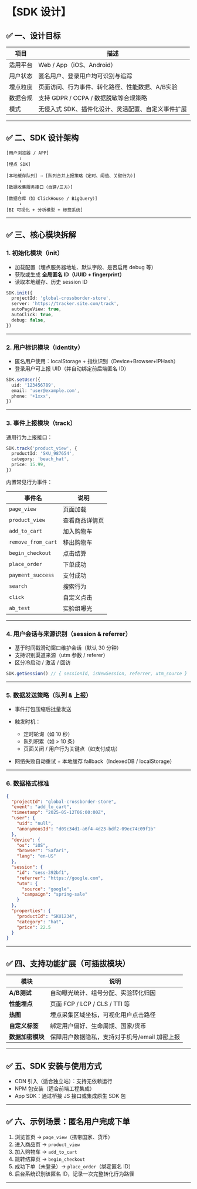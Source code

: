 # 【SDK 设计】
## ✅ 一、设计目标

| 项目   | 描述                          |
| ---- | --------------------------- |
| 适用平台 | Web / App（iOS、Android）      |
| 用户状态 | 匿名用户、登录用户均可识别与追踪            |
| 埋点粒度 | 页面访问、行为事件、转化路径、性能数据、A/B实验   |
| 数据合规 | 支持 GDPR / CCPA / 数据脱敏等合规策略  |
| 模式   | 无侵入式 SDK、插件化设计、灵活配置、自定义事件扩展 |

---

## ✅ 二、SDK 设计架构

```plaintext
[用户浏览器 / APP] 
     ↓
[埋点 SDK] 
     ↓
[本地缓存队列] → [队列合并上报策略（定时、阈值、关键行为）]
     ↓
[数据收集服务接口（自建/三方）]
     ↓
[数据仓库（如 ClickHouse / BigQuery）]
     ↓
[BI 可视化 + 分析模型 + 标签系统]
```

---

## ✅ 三、核心模块拆解

### 1. 初始化模块（init）

* 加载配置（埋点服务器地址、默认字段、是否启用 debug 等）
* 获取或生成 **全局匿名 ID（UUID + fingerprint）**
* 读取本地缓存、历史 session ID

```ts
SDK.init({
  projectId: 'global-crossborder-store',
  server: 'https://tracker.site.com/track',
  autoPageView: true,
  autoClick: true,
  debug: false,
})
```

---

### 2. 用户标识模块（identity）

* 匿名用户使用：localStorage + 指纹识别（Device+Browser+IPHash）
* 登录用户可上报 UID（并自动绑定前后端匿名 ID）

```ts
SDK.setUser({
  uid: '123456789',
  email: 'user@example.com',
  phone: '+1xxx',
})
```

---

### 3. 事件上报模块（track）

通用行为上报接口：

```ts
SDK.track('product_view', {
  productId: 'SKU_987654',
  category: 'beach_hat',
  price: 15.99,
})
```

内置常见行为事件：

| 事件名                | 说明      |
| ------------------ | ------- |
| `page_view`        | 页面加载    |
| `product_view`     | 查看商品详情页 |
| `add_to_cart`      | 加入购物车   |
| `remove_from_cart` | 移出购物车   |
| `begin_checkout`   | 点击结算    |
| `place_order`      | 下单成功    |
| `payment_success`  | 支付成功    |
| `search`           | 搜索行为    |
| `click`            | 自定义点击   |
| `ab_test`          | 实验组曝光   |

---

### 4. 用户会话与来源识别（session & referrer）

* 基于时间戳滑动窗口维护会话（默认 30 分钟）
* 支持识别渠道来源（utm 参数 / referer）
* 区分冷启动 / 激活 / 回访

```ts
SDK.getSession() // { sessionId, isNewSession, referrer, utm_source }
```

---

### 5. 数据发送策略（队列 & 上报）

* 事件打包压缩后批量发送

* 触发时机：

  * 定时轮询（如 10 秒）
  * 队列积累（如 > 10 条）
  * 页面关闭 / 用户行为关键点（如支付成功）

* 网络失败自动重试 + 本地缓存 fallback（IndexedDB / localStorage）

---

### 6. 数据格式标准

```json
{
  "projectId": "global-crossborder-store",
  "event": "add_to_cart",
  "timestamp": "2025-05-12T06:00:00Z",
  "user": {
    "uid": "null",
    "anonymousId": "d09c34d1-a6f4-4d23-bdf2-09ec74c09f1b"
  },
  "device": {
    "os": "iOS",
    "browser": "Safari",
    "lang": "en-US"
  },
  "session": {
    "id": "sess-392bf1",
    "referrer": "https://google.com",
    "utm": {
      "source": "google",
      "campaign": "spring-sale"
    }
  },
  "properties": {
    "productId": "SKU1234",
    "category": "hat",
    "price": 22.5
  }
}
```

---

## ✅ 四、支持功能扩展（可插拔模块）

| 模块         | 说明                         |
| ---------- | -------------------------- |
| **A/B测试**  | 自动曝光统计、组号分配、实验转化归因         |
| **性能埋点**   | 页面 FCP / LCP / CLS / TTI 等 |
| **热图**     | 埋点采集区域坐标，可视化用户点击路径         |
| **自定义标签**  | 绑定用户偏好、生命周期、国家/货币          |
| **数据加密模块** | 保障用户数据隐私，支持对手机号/email 加密上报 |

---

## ✅ 五、SDK 安装与使用方式

* CDN 引入（适合独立站）：支持无依赖运行
* NPM 包安装（适合前端工程集成）
* App SDK：通过桥接 JS 接口或集成原生 SDK 包

---

## ✅ 六、示例场景：匿名用户完成下单

1. 浏览首页 → `page_view`（携带国家、货币）
2. 进入商品页 → `product_view`
3. 加入购物车 → `add_to_cart`
4. 跳转结算页 → `begin_checkout`
5. 成功下单（未登录）→ `place_order`（绑定匿名 ID）
6. 后台系统识别该匿名 ID，记录一次完整转化行为路径

---

